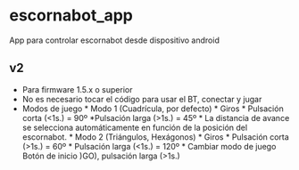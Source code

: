 # escornabot_app
App para controlar escornabot desde dispositivo android

## v2
 * Para firmware 1.5.x o superior
 * No es necesario tocar el código para usar el BT, conectar y jugar
 * Modos de juego
        * Modo 1 (Cuadrícula, por defecto)
              * Giros
                     * Pulsación corta (<1s.) = 90º
                     *Pulsación larga (>1s.) = 45º
              * La distancia de avance se selecciona automáticamente en función de la posición del escornabot.
        * Modo 2 (Triángulos, Hexágonos)
              * Giros
                     * Pulsación corta (>1s.) = 60º
                     * Pulsación larga (<1s.) = 120º
        * Cambiar modo de juego
            Botón de inicio )GO), pulsación larga (>1s.)
